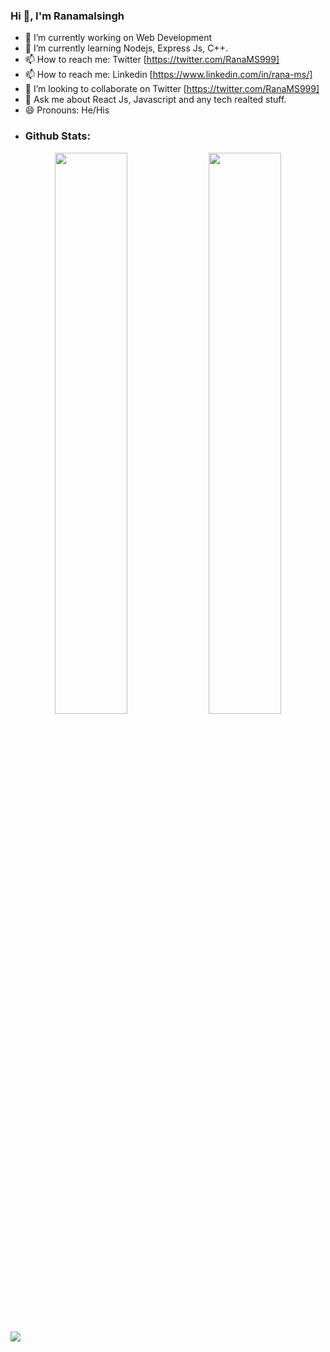 ### Hi 👋, I'm Ranamalsingh

- 🔭 I’m currently working on Web Development
- 🌱 I’m currently learning Nodejs, Express Js, C++.
- 📫 How to reach me: Twitter [https://twitter.com/RanaMS999]
- 📫 How to reach me: Linkedin [https://www.linkedin.com/in/rana-ms/]
- 👯 I’m looking to collaborate on Twitter [https://twitter.com/RanaMS999]
- 💬 Ask me about React Js, Javascript and any tech realted stuff.
- 😄 Pronouns: He/His
- <h3>Github Stats:</h3>
<p align="center">
	
  <img width="48%" src="https://github-readme-stats.vercel.app/api?username=Ranamalsingh12&&show_icons=true&theme=tokyonight" />
  <img width="48%" src="https://github-readme-streak-stats.herokuapp.com/?user=Ranamalsingh12&theme=tokyonight" />
</p>

<img src="https://activity-graph.herokuapp.com/graph?username=Ranamalsingh12&bg_color=0f2d3d&color=1cadfb&line=1cadfb&point=1cadfb&area=true&hide_border=true" />
